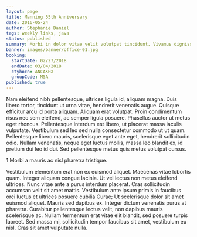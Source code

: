 ```yaml
---
layout: page
title: Manning 55th Anniversary
date: 2016-05-24
author: Stephanie Daniel
tags: weekly links, java
status: published
summary: Morbi in dolor vitae velit volutpat tincidunt. Vivamus dignissim luctus.
banner: images/banner/office-01.jpg
booking:
  startDate: 02/27/2018
  endDate: 03/04/2018
  ctyhocn: ANCAKHX
  groupCode: M5A
published: true
---
```

Nam eleifend nibh pellentesque, ultrices ligula id, aliquam magna. Duis libero tortor, tincidunt ut urna vitae, hendrerit venenatis augue. Quisque efficitur arcu id porta aliquam. Aliquam erat volutpat. Proin condimentum risus nec sem eleifend, ac semper ligula posuere. Phasellus auctor ut metus eget rhoncus. Pellentesque interdum est libero, ut placerat massa iaculis vulputate. Vestibulum sed leo sed nulla consectetur commodo ut ut quam. Pellentesque libero mauris, scelerisque eget ante eget, hendrerit sollicitudin odio. Nullam venenatis, neque eget luctus mollis, massa leo blandit ex, id pretium dui leo id dui. Sed pellentesque metus quis metus volutpat cursus.

1 Morbi a mauris ac nisl pharetra tristique.

Vestibulum elementum erat non ex euismod aliquet. Maecenas vitae lobortis quam. Integer aliquam congue lacinia. Ut vel lectus non metus eleifend ultrices. Nunc vitae ante a purus interdum placerat. Cras sollicitudin accumsan velit sit amet mattis. Vestibulum ante ipsum primis in faucibus orci luctus et ultrices posuere cubilia Curae; Ut scelerisque dolor sit amet euismod aliquet. Mauris sed dapibus ex. Integer dictum venenatis purus at pharetra. Curabitur pellentesque lectus velit, non dapibus mauris scelerisque ac. Nullam fermentum erat vitae elit blandit, sed posuere turpis laoreet. Sed massa mi, sollicitudin tempor faucibus sit amet, vestibulum eu nisl. Cras sit amet vulputate nulla.

